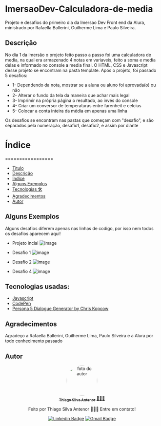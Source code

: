 # ImersaoDev-Calculadora-de-media
Projeto e desafios do primeiro dia da Imersao Dev Front end da Alura, ministrado por Rafaella Ballerini, Guilherme Lima e Paulo Silveira.

## Descrição
No dia 1 da imersão o projeto feito passo a passo foi uma calculadora de media, na qual era armazenado 4 notas em variaveis, feito a soma e media delas e informado no console a media final. O HTML, CSS e Javascript desse projeto se encontram na pasta template.
Após o projeto, foi passado 5 desafios:
* 1- Dependendo da nota, mostrar se a aluna ou aluno foi aprovada(o) ou não
* 2- Alterar o fundo da tela da maneira que achar mais legal
* 3- Imprimir na própria página o resultado, ao invés do console
* 4- Criar um conversor de temperaturas entre farenheit e celcius
* 5- Colocar a conta inteira da média em apenas uma linha

Os desafios se encontram nas pastas que começam com "desafio", e são separados pela numeração, desafio1, desafio2, e assim por diante

# Índice
=================
<!--ts-->
   * [Titulo](#imersaodev-calculadora-de-media)
   * [Descrição](#descrição)
   * [Índice](#índice)
   * [Alguns Exemplos](#alguns-exemplos)
   * [Tecnologias 🛠](#tecnologias-usadas)
   * [Agradecimentos](#agradecimentos)
   * [Autor](#autor)
   <!--te-->

## Alguns Exemplos
Alguns desafios diferem apenas nas linhas de codigo, por isso nem todos os desafios aparecem aqui!
- Projeto incial
![image](https://user-images.githubusercontent.com/99970279/191165418-ada037b0-2a82-451e-bf72-31bbda3dc46f.png)

- Desafio 1
![image](https://user-images.githubusercontent.com/99970279/191165322-ea8385b3-0fdf-49d5-9306-b58c88524b6c.png)

- Desafio 2
![image](https://user-images.githubusercontent.com/99970279/191165514-29852cf3-34cc-42f4-8b5e-f4529af7dee1.png)

- Desafio 4
![image](https://user-images.githubusercontent.com/99970279/191165672-384d0589-2ada-4939-9a6b-d9fa7d92f2d6.png)

## Tecnologias usadas:

- [Javascript](https://developer.mozilla.org/pt-BR/docs/Web/JavaScript)
- [CodePen](https://codepen.io)
- [Persona 5 Dialogue Generator by Chris Kopcow](https://github.com/opennoise1/p5-dialogue-generator)

## Agradecimentos
Agradeço a Rafaella Ballerini, Guilherme Lima, Paulo Silveira e a Alura por todo conhecimento passado

## Autor
<div align="center">
<a href="https://www.linkedin.com/in/thiago-antenor/">
<img style="border-radius: 50%;" src="https://avatars.githubusercontent.com/u/99970279?v=4" width="100px;" alt="foto do autor"/>
 <br />
 <sub><b>Thiago Silva Antenor</b></sub></a> <a href="https://www.linkedin.com/in/thiago-antenor/" title="Linkedin"> 🧑🏾‍💻</a>


Feito por Thiago Silva Antenor 👨🏾‍💻 Entre em contato!

[![Linkedin Badge](https://img.shields.io/badge/-Thiago-blue?style=flat-square&logo=Linkedin&logoColor=white&link=https://www.linkedin.com/in/thiago-antenor/)](https://www.linkedin.com/in/thiago-antenor/) 
[![Gmail Badge](https://img.shields.io/badge/-thiagoantenor31@gmail.com-c14438?style=flat-square&logo=Gmail&logoColor=white&link=mailto:thiagoantenor31.com)](mailto:thiagoantenor31.com)
</div>
